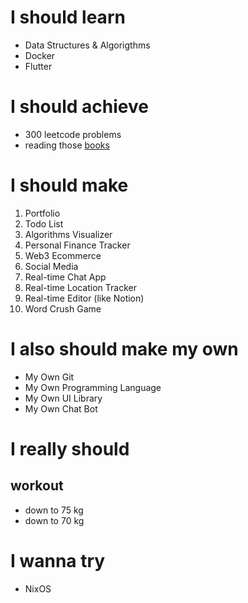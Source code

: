 # I should learn
- Data Structures & Algorigthms
- Docker
- Flutter

# I should achieve
- 300 leetcode problems
- reading those [books](books.md)

# I should make
1. Portfolio
2. Todo List
4. Algorithms Visualizer
3. Personal Finance Tracker
5. Web3 Ecommerce
6. Social Media
7. Real-time Chat App
8. Real-time Location Tracker
9. Real-time Editor (like Notion)
10. Word Crush Game

# I also should make my own
- My Own Git
- My Own Programming Language
- My Own UI Library
- My Own Chat Bot

# I really should
## workout
- down to 75 kg
- down to 70 kg

# I wanna try
- NixOS
